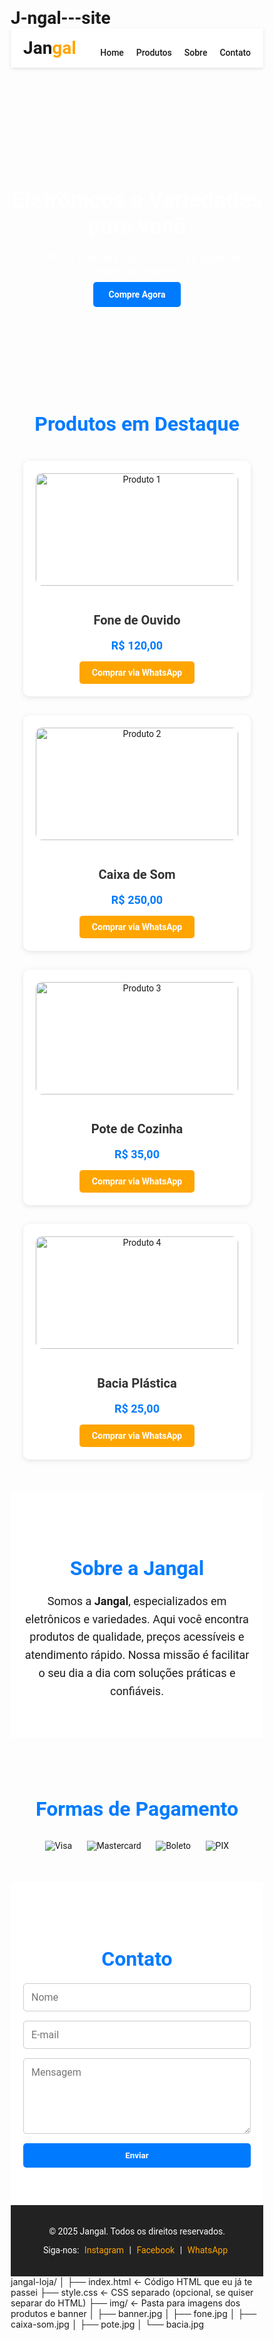 # J-ngal---site
<!DOCTYPE html>
<html lang="pt-br">
<head>
  <meta charset="UTF-8">
  <meta name="viewport" content="width=device-width, initial-scale=1.0">
  <title>Jangal - Eletrônicos e Variedades</title>
  <link href="https://fonts.googleapis.com/css2?family=Roboto:wght@400;700&display=swap" rel="stylesheet">
  <style>
    /* Reset básico */
    * {
      margin: 0;
      padding: 0;
      box-sizing: border-box;
      font-family: 'Roboto', sans-serif;
    }

    body {
      background-color: #f8f8f8;
      color: #333;
    }

    a {
      text-decoration: none;
      color: inherit;
    }

    /* Cabeçalho */
    header {
      background-color: #ffffff;
      padding: 15px 20px;
      display: flex;
      justify-content: space-between;
      align-items: center;
      box-shadow: 0 2px 5px rgba(0,0,0,0.1);
      position: sticky;
      top: 0;
      z-index: 1000;
    }

    header .logo {
      font-size: 28px;
      font-weight: bold;
    }

    header .logo span {
      color: orange; /* "Gal" laranja */
    }

    nav ul {
      list-style: none;
      display: flex;
      gap: 20px;
    }

    nav ul li a {
      font-weight: 500;
      transition: color 0.3s;
    }

    nav ul li a:hover {
      color: #007bff;
    }

    /* Banner principal */
    .banner {
      background: url('https://images.unsplash.com/photo-1519389950473-47ba0277781c') center/cover no-repeat;
      height: 400px;
      display: flex;
      justify-content: center;
      align-items: center;
      color: white;
      text-align: center;
      position: relative;
    }

    .banner::after {
      content: '';
      position: absolute;
      inset: 0;
      background: rgba(0,0,0,0.4);
    }

    .banner-content {
      position: relative;
      z-index: 1;
    }

    .banner-content h1 {
      font-size: 36px;
      margin-bottom: 15px;
    }

    .banner-content p {
      font-size: 18px;
      margin-bottom: 20px;
    }

    .banner-content a {
      background-color: #007bff;
      color: white;
      padding: 12px 25px;
      border-radius: 5px;
      font-weight: bold;
      transition: background 0.3s;
    }

    .banner-content a:hover {
      background-color: #0056b3;
    }

    /* Seção de produtos */
    .produtos {
      padding: 50px 20px;
      max-width: 1200px;
      margin: 0 auto;
    }

    .produtos h2 {
      text-align: center;
      margin-bottom: 40px;
      font-size: 32px;
      color: #007bff;
    }

    .produto-lista {
      display: grid;
      grid-template-columns: repeat(auto-fit, minmax(220px, 1fr));
      gap: 30px;
    }

    .produto-card {
      background-color: white;
      border-radius: 10px;
      padding: 20px;
      text-align: center;
      box-shadow: 0 2px 8px rgba(0,0,0,0.1);
      transition: transform 0.3s;
    }

    .produto-card:hover {
      transform: translateY(-5px);
    }

    .produto-card img {
      width: 100%;
      height: 180px;
      object-fit: cover;
      border-radius: 10px;
      margin-bottom: 15px;
    }

    .produto-card h3 {
      font-size: 20px;
      margin-bottom: 10px;
      color: #333;
    }

    .produto-card p {
      font-size: 18px;
      margin-bottom: 15px;
      font-weight: bold;
      color: #007bff;
    }

    .produto-card a {
      display: inline-block;
      background-color: orange;
      color: white;
      padding: 10px 20px;
      border-radius: 5px;
      font-weight: bold;
      transition: background 0.3s;
    }

    .produto-card a:hover {
      background-color: #e69500;
    }

    /* Sobre a loja */
    .sobre {
      background-color: #ffffff;
      padding: 60px 20px;
      text-align: center;
    }

    .sobre h2 {
      font-size: 32px;
      margin-bottom: 20px;
      color: #007bff;
    }

    .sobre p {
      font-size: 18px;
      max-width: 800px;
      margin: 0 auto;
      line-height: 1.6;
    }

    /* Formas de pagamento */
    .pagamento {
      padding: 50px 20px;
      text-align: center;
    }

    .pagamento h2 {
      font-size: 32px;
      margin-bottom: 30px;
      color: #007bff;
    }

    .pagamento img {
      max-width: 300px;
      margin: 0 10px;
      vertical-align: middle;
    }

    /* Contato */
    .contato {
      background-color: #ffffff;
      padding: 60px 20px;
      text-align: center;
    }

    .contato h2 {
      font-size: 32px;
      margin-bottom: 20px;
      color: #007bff;
    }

    .contato form {
      max-width: 500px;
      margin: 0 auto;
      display: flex;
      flex-direction: column;
      gap: 15px;
    }

    .contato input, .contato textarea {
      padding: 12px;
      border-radius: 5px;
      border: 1px solid #ccc;
      font-size: 16px;
      width: 100%;
    }

    .contato button {
      padding: 12px;
      background-color: #007bff;
      color: white;
      border: none;
      border-radius: 5px;
      font-weight: bold;
      cursor: pointer;
      transition: background 0.3s;
    }

    .contato button:hover {
      background-color: #0056b3;
    }

    /* Rodapé */
    footer {
      background-color: #222;
      color: white;
      padding: 20px;
      text-align: center;
    }

    footer a {
      color: orange;
      margin: 0 5px;
    }

    @media(max-width: 768px){
      .banner-content h1 {
        font-size: 28px;
      }
      .banner-content p {
        font-size: 16px;
      }
    }

  </style>
</head>
<body>

  <!-- Cabeçalho -->
  <header>
    <div class="logo">Jan<span>gal</span></div>
    <nav>
      <ul>
        <li><a href="#home">Home</a></li>
        <li><a href="#produtos">Produtos</a></li>
        <li><a href="#sobre">Sobre</a></li>
        <li><a href="#contato">Contato</a></li>
      </ul>
    </nav>
  </header>

  <!-- Banner -->
  <section class="banner" id="home">
    <div class="banner-content">
      <h1>Eletrônicos e Variedades para você</h1>
      <p>Encontre os melhores produtos com qualidade e preços acessíveis!</p>
      <a href="#produtos">Compre Agora</a>
    </div>
  </section>

  <!-- Produtos -->
  <section class="produtos" id="produtos">
    <h2>Produtos em Destaque</h2>
    <div class="produto-lista">
      <div class="produto-card">
        <img src="https://images.unsplash.com/photo-1511707171634-5f897ff02aa9" alt="Produto 1">
        <h3>Fone de Ouvido</h3>
        <p>R$ 120,00</p>
        <a href="#">Comprar via WhatsApp</a>
      </div>
      <div class="produto-card">
        <img src="https://images.unsplash.com/photo-1510557880182-3a83505b4b94" alt="Produto 2">
        <h3>Caixa de Som</h3>
        <p>R$ 250,00</p>
        <a href="#">Comprar via WhatsApp</a>
      </div>
      <div class="produto-card">
        <img src="https://images.unsplash.com/photo-1563245376-2c18e3e9fa42" alt="Produto 3">
        <h3>Pote de Cozinha</h3>
        <p>R$ 35,00</p>
        <a href="#">Comprar via WhatsApp</a>
      </div>
      <div class="produto-card">
        <img src="https://images.unsplash.com/photo-1571689936073-0be68e6faedf" alt="Produto 4">
        <h3>Bacia Plástica</h3>
        <p>R$ 25,00</p>
        <a href="#">Comprar via WhatsApp</a>
      </div>
    </div>
  </section>

  <!-- Sobre a loja -->
  <section class="sobre" id="sobre">
    <h2>Sobre a Jangal</h2>
    <p>Somos a <strong>Jangal</strong>, especializados em eletrônicos e variedades. Aqui você encontra produtos de qualidade, preços acessíveis e atendimento rápido. Nossa missão é facilitar o seu dia a dia com soluções práticas e confiáveis.</p>
  </section>

  <!-- Formas de pagamento -->
  <section class="pagamento">
    <h2>Formas de Pagamento</h2>
    <img src="https://upload.wikimedia.org/wikipedia/commons/thumb/5/5e/Visa_2014_logo_detail.svg/2560px-Visa_2014_logo_detail.svg.png" alt="Visa">
    <img src="https://upload.wikimedia.org/wikipedia/commons/thumb/2/2a/Mastercard-logo.svg/2560px-Mastercard-logo.svg.png" alt="Mastercard">
    <img src="https://upload.wikimedia.org/wikipedia/commons/thumb/f/f0/Boleto_Banc%C3%A1rio_Logo.svg/2560px-Boleto_Banc%C3%A1rio_Logo.svg.png" alt="Boleto">
    <img src="https://upload.wikimedia.org/wikipedia/commons/thumb/e/e4/PIX_logo.svg/2560px-PIX_logo.svg.png" alt="PIX">
  </section>

  <!-- Contato -->
  <section class="contato" id="contato">
    <h2>Contato</h2>
    <form>
      <input type="text" placeholder="Nome" required>
      <input type="email" placeholder="E-mail" required>
      <textarea rows="5" placeholder="Mensagem" required></textarea>
      <button type="submit">Enviar</button>
    </form>
  </section>

  <!-- Rodapé -->
  <footer>
    <p>&copy; 2025 Jangal. Todos os direitos reservados.</p>
    <p>Siga-nos: 
      <a href="#">Instagram</a> | 
      <a href="#">Facebook</a> | 
      <a href="#">WhatsApp</a>
    </p>
  </footer>

</body>
</html>
jangal-loja/
│
├── index.html      ← Código HTML que eu já te passei
├── style.css       ← CSS separado (opcional, se quiser separar do HTML)
├── img/            ← Pasta para imagens dos produtos e banner
│     ├── banner.jpg
│     ├── fone.jpg
│     ├── caixa-som.jpg
│     ├── pote.jpg
│     └── bacia.jpg
